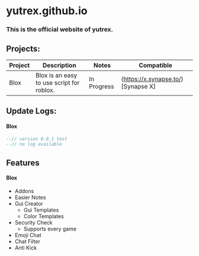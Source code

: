 # yutrex.github.io

### This is the official website of yutrex.

## Projects:

| Project | Description | Notes | Compatible |
| --- | --- | --- | --- |
| Blox | Blox is an easy to use script for roblox. | In Progress | (https://x.synapse.to/)[Synapse X] |

## Update Logs:

#### Blox
```lua
--// version 0.0.1 test
--// no log available
```

## Features

#### Blox

- Addons
- Easier Notes
- Gui Creator
  - Gui Templates
  - Color Templates
- Security Check
  - Supports every game
- Emoji Chat
- Chat Filter
- Anti Kick
